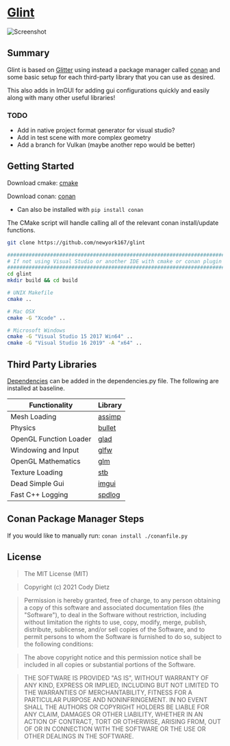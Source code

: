 # [Glint](https://github.com/newyork167/glint)
![Screenshot](https://upload.wikimedia.org/wikipedia/commons/a/ae/BallsRender.png)

## Summary
Glint is based on [Glitter](http://polytonic.github.io/Glitter/) using instead a package manager called [conan](https://conan.io/) and some basic setup for each third-party library that you can use as desired.

This also adds in ImGUI for adding gui configurations quickly and easily along with many other useful libraries!

### TODO
- Add in native project format generator for visual studio?
- Add in test scene with more complex geometry
- Add a branch for Vulkan (maybe another repo would be better)

## Getting Started
Download cmake: [cmake](http://www.cmake.org/download/)

Download conan: [conan](https://conan.io/downloads.html)
- Can also be installed with ```pip install conan```

The CMake script will handle calling all of the relevant conan install/update functions. 

```bash
git clone https://github.com/newyork167/glint

########################################################################
# If not using Visual Studio or another IDE with cmake or conan plugin #
########################################################################
cd glint
mkdir build && cd build

# UNIX Makefile
cmake ..

# Mac OSX
cmake -G "Xcode" ..

# Microsoft Windows
cmake -G "Visual Studio 15 2017 Win64" ..
cmake -G "Visual Studio 16 2019" -A "x64" ..
```

## Third Party Libraries
[Dependencies](https://conan.io/center/) can be added in the dependencies.py file. The following are installed at baseline.

Functionality           | Library
----------------------- | ------------------------------------------
Mesh Loading            | [assimp](https://github.com/assimp/assimp)
Physics                 | [bullet](https://github.com/bulletphysics/bullet3)
OpenGL Function Loader  | [glad](https://github.com/Dav1dde/glad)
Windowing and Input     | [glfw](https://github.com/glfw/glfw)
OpenGL Mathematics      | [glm](https://github.com/g-truc/glm)
Texture Loading         | [stb](https://github.com/nothings/stb)
Dead Simple Gui         | [imgui](https://github.com/ocornut/imgui)
Fast C++ Logging        | [spdlog](https://github.com/gabime/spdlog)

## Conan Package Manager Steps
If you would like to manually run: ```conan install ./conanfile.py```

## License
>The MIT License (MIT)

>Copyright (c) 2021 Cody Dietz

>Permission is hereby granted, free of charge, to any person obtaining a copy of this software and associated documentation files (the "Software"), to deal in the Software without restriction, including without limitation the rights to use, copy, modify, merge, publish, distribute, sublicense, and/or sell copies of the Software, and to permit persons to whom the Software is furnished to do so, subject to the following conditions:

>The above copyright notice and this permission notice shall be included in all copies or substantial portions of the Software.

>THE SOFTWARE IS PROVIDED "AS IS", WITHOUT WARRANTY OF ANY KIND, EXPRESS OR IMPLIED, INCLUDING BUT NOT LIMITED TO THE WARRANTIES OF MERCHANTABILITY, FITNESS FOR A PARTICULAR PURPOSE AND NONINFRINGEMENT. IN NO EVENT SHALL THE AUTHORS OR COPYRIGHT HOLDERS BE LIABLE FOR ANY CLAIM, DAMAGES OR OTHER LIABILITY, WHETHER IN AN ACTION OF CONTRACT, TORT OR OTHERWISE, ARISING FROM, OUT OF OR IN CONNECTION WITH THE SOFTWARE OR THE USE OR OTHER DEALINGS IN THE SOFTWARE.
